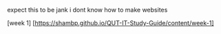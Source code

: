 expect this to be jank i dont know how to make websites

[week 1] [https://shambp.github.io/QUT-IT-Study-Guide/content/week-1]
